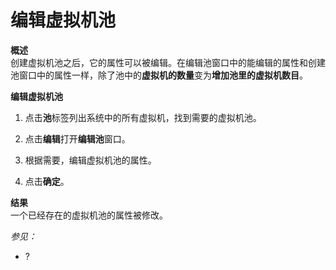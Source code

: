 # 编辑虚拟机池

**概述**<br/>
创建虚拟机池之后，它的属性可以被编辑。在编辑池窗口中的能编辑的属性和创建池窗口中的属性一样，除了池中的**虚拟机的数量**变为**增加池里的虚拟机数目**。

**编辑虚拟机池**

1. 点击**池**标签列出系统中的所有虚拟机，找到需要的虚拟机池。

1. 点击**编辑**打开**编辑池**窗口。

1. 根据需要，编辑虚拟机池的属性。

1. 点击**确定**。

**结果**<br/>
一个已经存在的虚拟机池的属性被修改。

*参见：*

-   ?
